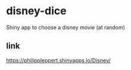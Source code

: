 # disney-dice
Shiny app to choose a disney movie (at random)

## link
https://philippleppert.shinyapps.io/Disney/
